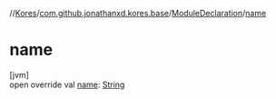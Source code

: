 //[Kores](../../../index.md)/[com.github.jonathanxd.kores.base](../index.md)/[ModuleDeclaration](index.md)/[name](name.md)

# name

[jvm]\
open override val [name](name.md): [String](https://kotlinlang.org/api/latest/jvm/stdlib/kotlin/-string/index.html)
